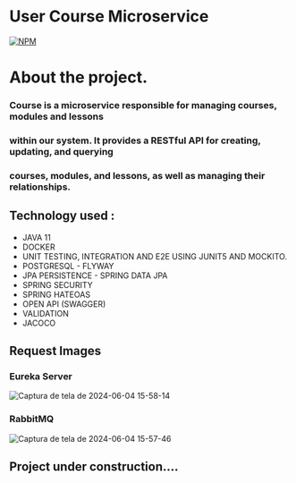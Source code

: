 # User Course Microservice

[![NPM](https://img.shields.io/npm/l/react)](https://github.com/JoelMaciel/Product-Catalog/blob/readm/LICENCE)

# About the project.

### Course is a microservice responsible for managing courses, modules and lessons
### within our system. It provides a RESTful API for creating, updating, and querying
### courses, modules, and lessons, as well as managing their relationships.


## Technology used :
-  JAVA 11 
-  DOCKER
-  UNIT TESTING, INTEGRATION AND E2E USING JUNIT5 AND MOCKITO.
-  POSTGRESQL - FLYWAY
-  JPA PERSISTENCE - SPRING DATA JPA
-  SPRING SECURITY
-  SPRING HATEOAS
-  OPEN API (SWAGGER)
-  VALIDATION
-  JACOCO

## Request Images

### Eureka Server
![Captura de tela de 2024-06-04 15-58-14](https://github.com/JoelMaciel/ead_authuser_microservice/assets/77079093/889152e3-89d5-4c75-ad44-a4a08a17159c)


### RabbitMQ
![Captura de tela de 2024-06-04 15-57-46](https://github.com/JoelMaciel/ead_authuser_microservice/assets/77079093/ad506570-a783-49d4-ac30-0f36d7b7837f)




## Project under construction....